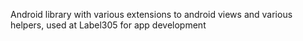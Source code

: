 Android library with various extensions to android views and various helpers, used at Label305 for app development